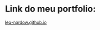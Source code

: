 # Link do meu portfolio: 


<a href="https://leo-nardow.github.io/" target="_blank">leo-nardow.github.io</a> 

